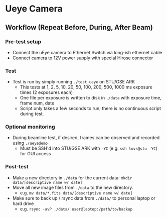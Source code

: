 # Ueye Camera

## Workflow (Repeat Before, During, After Beam)

### Pre-test setup
- Connect the uEye camera to Ethernet Switch via long-ish ethernet cable
- Connect camera to 12V power supply with special Hirose connector

### Test
- Test is run by simply running `./test_ueye` on STU/GSE ARK
  - This tests at 1, 2, 5, 10, 20, 50, 100, 200, 500, 1000 ms exposure times (2 exposures each)
  - One file per exposure is written to disk in `./data` with exposure time, frame num, date
  - Script only takes a few seconds to run; there is no continuous script during test.

### Optional monitoring
- During beamline test, if desired, frames can be observed and recorded using `./ueyedemo`
  - Must be SSH'd into STU/GSE ARK with `-YC` (e.g. `ssh luvs@stu -YC`) for GUI access

### Post-test
- Make a new directory in `./data` for the current data: `mkdir data/[descriptive name w/ date]`
- Move all new image files from `./data` to the new directory.
  - e.g. `mv data/*.fits data/[descriptive name w/ date]`
- Make sure to back up / rsync data from `./data/` to personal laptop or hard drive
  - e.g. `rsync -avP ./data/ user@laptop:/path/to/backup`
